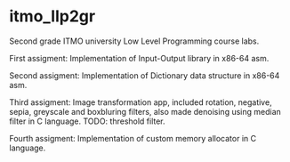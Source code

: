 # itmo_llp2gr
Second grade ITMO university Low Level Programming course labs.

First assigment: Implementation of Input-Output library in x86-64 asm.

Second assigment: Implementation of Dictionary data structure in x86-64 asm.

Third assigment: Image transformation app, included rotation, negative, sepia, greyscale and boxbluring filters, also made denoising using median filter in C language. TODO: threshold filter.

Fourth assigment: Implementation of custom memory allocator in C language.
